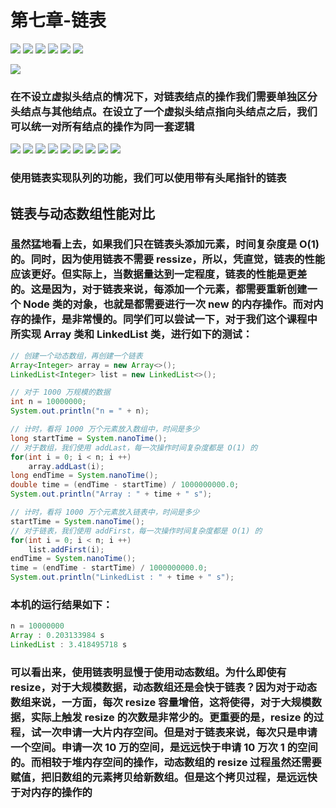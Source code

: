 # 第七章-链表

![](https://raw.githubusercontent.com/undermoonoldman/Re1-Algorithms-and-data-structures-with-Java/master/imgs/0000085.png)
![](https://raw.githubusercontent.com/undermoonoldman/Re1-Algorithms-and-data-structures-with-Java/master/imgs/0000086.png)
![](https://raw.githubusercontent.com/undermoonoldman/Re1-Algorithms-and-data-structures-with-Java/master/imgs/0000087.png)
![](https://raw.githubusercontent.com/undermoonoldman/Re1-Algorithms-and-data-structures-with-Java/master/imgs/0000088.png)
![](https://raw.githubusercontent.com/undermoonoldman/Re1-Algorithms-and-data-structures-with-Java/master/imgs/0000089.png)
![](https://raw.githubusercontent.com/undermoonoldman/Re1-Algorithms-and-data-structures-with-Java/master/imgs/0000090.png)

![](https://raw.githubusercontent.com/undermoonoldman/Re1-Algorithms-and-data-structures-with-Java/master/imgs/0000091.png)

### 在不设立虚拟头结点的情况下，对链表结点的操作我们需要单独区分头结点与其他结点。在设立了一个虚拟头结点指向头结点之后，我们可以统一对所有结点的操作为同一套逻辑

![](https://raw.githubusercontent.com/undermoonoldman/Re1-Algorithms-and-data-structures-with-Java/master/imgs/0000092.png)
![](https://raw.githubusercontent.com/undermoonoldman/Re1-Algorithms-and-data-structures-with-Java/master/imgs/0000093.png)
![](https://raw.githubusercontent.com/undermoonoldman/Re1-Algorithms-and-data-structures-with-Java/master/imgs/0000094.png)
![](https://raw.githubusercontent.com/undermoonoldman/Re1-Algorithms-and-data-structures-with-Java/master/imgs/0000095.png)
![](https://raw.githubusercontent.com/undermoonoldman/Re1-Algorithms-and-data-structures-with-Java/master/imgs/0000096.png)
![](https://raw.githubusercontent.com/undermoonoldman/Re1-Algorithms-and-data-structures-with-Java/master/imgs/0000097.png)
![](https://raw.githubusercontent.com/undermoonoldman/Re1-Algorithms-and-data-structures-with-Java/master/imgs/0000098.png)
![](https://raw.githubusercontent.com/undermoonoldman/Re1-Algorithms-and-data-structures-with-Java/master/imgs/0000099.png)
![](https://raw.githubusercontent.com/undermoonoldman/Re1-Algorithms-and-data-structures-with-Java/master/imgs/0000100.png)

### 使用链表实现队列的功能，我们可以使用带有头尾指针的链表



## 链表与动态数组性能对比

### 虽然猛地看上去，如果我们只在链表头添加元素，时间复杂度是 O(1) 的。同时，因为使用链表不需要 ressize，所以，凭直觉，链表的性能应该更好。但实际上，当数据量达到一定程度，链表的性能是更差的。这是因为，对于链表来说，每添加一个元素，都需要重新创建一个 Node 类的对象，也就是都需要进行一次 new 的内存操作。而对内存的操作，是非常慢的。同学们可以尝试一下，对于我们这个课程中所实现 Array 类和 LinkedList 类，进行如下的测试：

```java
// 创建一个动态数组，再创建一个链表
Array<Integer> array = new Array<>();
LinkedList<Integer> list = new LinkedList<>();

// 对于 1000 万规模的数据
int n = 10000000;
System.out.println("n = " + n);

// 计时，看将 1000 万个元素放入数组中，时间是多少
long startTime = System.nanoTime();
// 对于数组，我们使用 addLast，每一次操作时间复杂度都是 O(1) 的
for(int i = 0; i < n; i ++)
    array.addLast(i); 
long endTime = System.nanoTime();
double time = (endTime - startTime) / 1000000000.0;
System.out.println("Array : " + time + " s");

// 计时，看将 1000 万个元素放入链表中，时间是多少
startTime = System.nanoTime();
// 对于链表，我们使用 addFirst，每一次操作时间复杂度都是 O(1) 的
for(int i = 0; i < n; i ++)
    list.addFirst(i);
endTime = System.nanoTime();
time = (endTime - startTime) / 1000000000.0;
System.out.println("LinkedList : " + time + " s");
```

### 本机的运行结果如下：

```java
n = 10000000
Array : 0.203133984 s
LinkedList : 3.418495718 s
```



### 可以看出来，使用链表明显慢于使用动态数组。为什么即使有 resize，对于大规模数据，动态数组还是会快于链表？因为对于动态数组来说，一方面，每次 resize 容量增倍，这将使得，对于大规模数据，实际上触发 resize 的次数是非常少的。更重要的是，resize 的过程，试一次申请一大片内存空间。但是对于链表来说，每次只是申请一个空间。申请一次 10 万的空间，是远远快于申请 10 万次 1 的空间的。而相较于堆内存空间的操作，动态数组的 resize 过程虽然还需要赋值，把旧数组的元素拷贝给新数组。但是这个拷贝过程，是远远快于对内存的操作的
